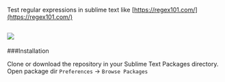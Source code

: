 Test regular expressions in sublime text like [https://regex101.com/](https://regex101.com/)

![](https://i.imgur.com/C5vUlPm.gif)
---
###Installation

Clone or download the repository in your Sublime Text Packages directory.
Open package dir `Preferences` -> `Browse Packages`